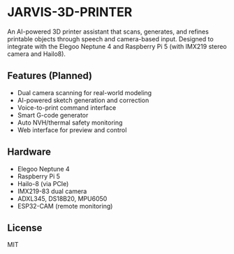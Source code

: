 # JARVIS-3D-PRINTER

An AI-powered 3D printer assistant that scans, generates, and refines printable objects through speech and camera-based input. Designed to integrate with the Elegoo Neptune 4 and Raspberry Pi 5 (with IMX219 stereo camera and Hailo8).

## Features (Planned)
- Dual camera scanning for real-world modeling
- AI-powered sketch generation and correction
- Voice-to-print command interface
- Smart G-code generator
- Auto NVH/thermal safety monitoring
- Web interface for preview and control

## Hardware
- Elegoo Neptune 4
- Raspberry Pi 5
- Hailo-8 (via PCIe)
- IMX219-83 dual camera
- ADXL345, DS18B20, MPU6050
- ESP32-CAM (remote monitoring)

## License
MIT
